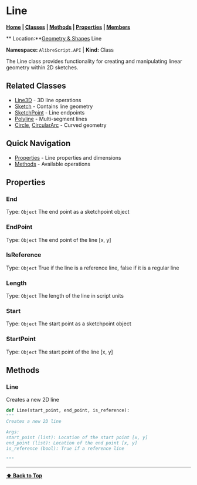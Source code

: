# Line

**[Home](Home) | [Classes](Classes) | [Methods](Methods-Index) | [Properties](Properties-Index) | [Members](Members-Index)**

** Location:**[Geometry & Shapes](Classes#geometry) Line

**Namespace:** `AlibreScript.API` | **Kind:** Class

The Line class provides functionality for creating and manipulating linear geometry within 2D sketches.

## Related Classes
- [Line3D](Line3D) - 3D line operations
- [Sketch](Sketch) - Contains line geometry
- [SketchPoint](SketchPoint) - Line endpoints
- [Polyline](Polyline) - Multi-segment lines
- [Circle](Circle), [CircularArc](CircularArc) - Curved geometry

## Quick Navigation
- [Properties](#properties) - Line properties and dimensions
- [Methods](#methods) - Available operations

## Properties

### End
Type: `Object`
The end point as a sketchpoint object

### EndPoint
Type: `Object`
The end point of the line [x, y]

### IsReference
Type: `Object`
True if the line is a reference line, false if it is a regular line

### Length
Type: `Object`
The length of the line in script units

### Start
Type: `Object`
The start point as a sketchpoint object

### StartPoint
Type: `Object`
The start point of the line [x, y]

## Methods


### Line

Creates a new 2D line

```python
def Line(start_point, end_point, is_reference):
"""
Creates a new 2D line

Args:
start_point (list): Location of the start point [x, y]
end_point (list): Location of the end point [x, y]
is_reference (bool): True if a reference line

"""
```

---
**[⬆ Back to Top](#line)**
